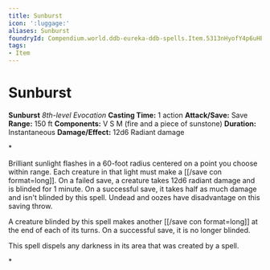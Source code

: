 ```yaml
---
title: Sunburst
icon: ':luggage:'
aliases: Sunburst
foundryId: Compendium.world.ddb-eureka-ddb-spells.Item.5313nHyofY4p6uHE
tags:
- Item
---
```


# Sunburst

**Sunburst**
_8th-level Evocation_
**Casting Time:** 1 action
**Attack/Save:** Save
**Range:** 150 ft
**Components:** V S M (fire and a piece of sunstone)
**Duration:** Instantaneous
**Damage/Effect:** 12d6 Radiant damage

*<p>Brilliant sunlight flashes in a 60-foot radius centered on a point you choose within range. Each creature in that light must make a [[/save con format=long]]. On a failed save, a creature takes 12d6 radiant damage and is blinded for 1 minute. On a successful save, it takes half as much damage and isn't blinded by this spell. Undead and oozes have disadvantage on this saving throw.

A creature blinded by this spell makes another [[/save con format=long]] at the end of each of its turns. On a successful save, it is no longer blinded.

This spell dispels any darkness in its area that was created by a spell.</p>*